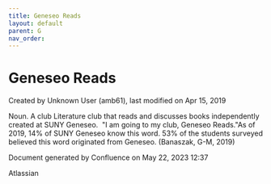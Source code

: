 ```yaml
---
title: Geneseo Reads
layout: default
parent: G
nav_order:
---
```


# Geneseo Reads

Created by  Unknown User (amb61), last modified on Apr 15, 2019

Noun. A club Literature club that reads and discusses books independently created at SUNY Geneseo.  &quot;I am going to my club, Geneseo Reads.&quot;As of 2019, 14% of SUNY Geneseo know this word. 53% of the students surveyed believed this word originated from Geneseo. (Banaszak, G-M, 2019)

Document generated by Confluence on May 22, 2023 12:37

Atlassian
